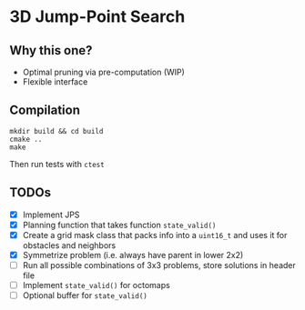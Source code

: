 # 3D Jump-Point Search

## Why this one?

 - Optimal pruning via pre-computation (WIP)
 - Flexible interface

## Compilation

```
mkdir build && cd build
cmake ..
make
```
Then run tests with ```ctest```

## TODOs

 - [x] Implement JPS
 - [x] Planning function that takes function ```state_valid()```
 - [x] Create a grid mask class that packs info into a ```uint16_t``` and uses it for obstacles and neighbors
 - [x] Symmetrize problem (i.e. always have parent in lower 2x2)
 - [ ] Run all possible combinations of 3x3 problems, store solutions in header file
 - [ ] Implement ```state_valid()``` for octomaps
 - [ ] Optional buffer for ```state_valid()```
